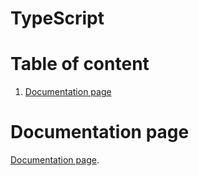 # TypeScript

# Table of content

1. [Documentation page](#documentation-page)

# Documentation page
[Documentation page](https://www.typescriptlang.org/).